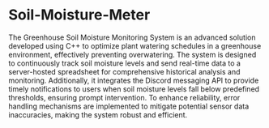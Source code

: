 # Soil-Moisture-Meter

The Greenhouse Soil Moisture Monitoring System is an advanced solution developed using C++ to optimize plant watering schedules in a greenhouse environment, effectively preventing overwatering. The system is designed to continuously track soil moisture levels and send real-time data to a server-hosted spreadsheet for comprehensive historical analysis and monitoring. Additionally, it integrates the Discord messaging API to provide timely notifications to users when soil moisture levels fall below predefined thresholds, ensuring prompt intervention. To enhance reliability, error handling mechanisms are implemented to mitigate potential sensor data inaccuracies, making the system robust and efficient.

